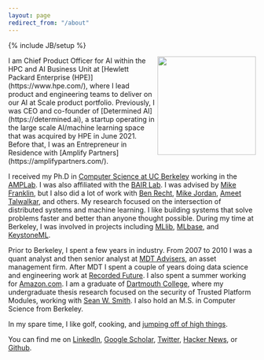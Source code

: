 ```yaml
---
layout: page
redirect_from: "/about"
---
```

{% include JB/setup %}

<img src="{{ BASE_PATH}}assets/me.png" align="right" width="200" height="200">
I am Chief Product Officer for AI within the HPC and AI Business Unit at [Hewlett Packard Enterprise (HPE)](https://www.hpe.com/), where I lead product and engineering teams to deliver on our AI at Scale product portfolio. Previously, I was CEO and co-founder of [Determined AI](https://determined.ai), a startup operating in the large scale AI/machine learning space that was acquired by HPE in June 2021. Before that, I was an Entrepreneur in Residence with [Amplify Partners](https://amplifypartners.com/).

I received my Ph.D in [Computer Science at UC Berkeley](http://cs.berkeley.edu/) working in the [AMPLab](https://amplab.cs.berkeley.edu). I was also affiliated with the [BAIR Lab](https://bair.berkeley.edu/). I was advised by [Mike Franklin](https://www.cs.berkeley.edu/~franklin/), but I also did a lot of work with [Ben Recht](https://people.eecs.berkeley.edu/~brecht/), [Mike Jordan](https://people.eecs.berkeley.edu/~jordan/), [Ameet Talwalkar](https://www.cs.cmu.edu/~atalwalk/), and others. My research focused on the intersection of distributed systems and machine learning. I like building systems that solve problems faster and better than anyone thought possible. During my time at Berkeley, I was involved in projects including [MLlib](https://spark.apache.org/mllib/), [MLbase](http://www.mlbase.org/), and [KeystoneML](http://keystone-ml.org/).

Prior to Berkeley, I spent a few years in industry. From 2007 to 2010 I was a quant analyst and then senior analyst at [MDT Advisers](https://www.mdtadvisers.com), an asset management firm. After MDT I spent a couple of years doing data science and engineering work at [Recorded Future](https://www.recordedfuture.com). I also spent a summer working for [Amazon.com](https://www.amazon.com/). I am a graduate of [Dartmouth College](https://www.dartmouth.edu/), where my undergraduate thesis research focused on the security of Trusted Platform Modules, working with [Sean W. Smith](https://cs.dartmouth.edu/~sws/). I also hold an M.S. in Computer Science from Berkeley.

In my spare time, I like golf, cooking, and [jumping off of high things](https://www.dartmouthsports.com/ViewArticle.dbml?DB_OEM_ID=11600&ATCLID=683330).

You can find me on [LinkedIn](https://www.linkedin.com/in/ersparks/), [Google Scholar](https://scholar.google.com/citations?user=Hs3AnAkAAAAJ), [Twitter](https://twitter.com/evanrsparks), [Hacker News](https://news.ycombinator.com/user?id=etrain), or [Github](https://github.com/etrain/).
